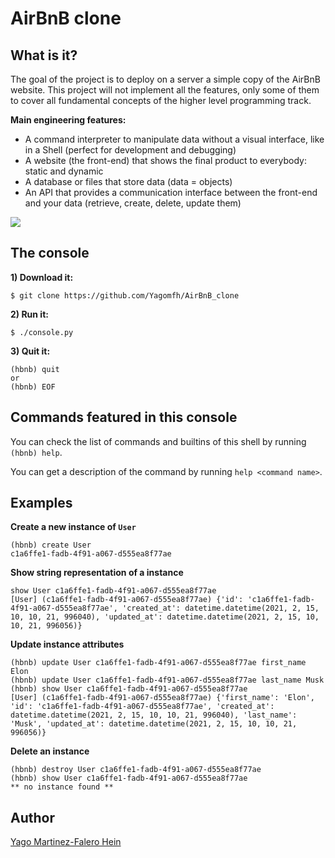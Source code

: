 # AirBnB clone

## What is it?

The goal of the project is to deploy on a server a simple copy of the AirBnB website. This project will not implement all the features, only some of them to cover all fundamental concepts of the higher level programming track.

**Main engineering features:**

* A command interpreter to manipulate data without a visual interface, like in a Shell (perfect for development and debugging)
* A website (the front-end) that shows the final product to everybody: static and dynamic
* A database or files that store data (data = objects)
* An API that provides a communication interface between the front-end and your data (retrieve, create, delete, update them)

![](https://holbertonintranet.s3.amazonaws.com/uploads/medias/2018/6/d2d06462824fab5846f3.png?X-Amz-Algorithm=AWS4-HMAC-SHA256&X-Amz-Credential=AKIARDDGGGOUWMNL5ANN%2F20210215%2Fus-east-1%2Fs3%2Faws4_request&X-Amz-Date=20210215T094552Z&X-Amz-Expires=86400&X-Amz-SignedHeaders=host&X-Amz-Signature=78aeb588f53b01e242acf5471902da5ec525e4ea843a5d793a9bdd05407620d2)

## The console

**1) Download it:**

```
$ git clone https://github.com/Yagomfh/AirBnB_clone
```

**2) Run it:**

```
$ ./console.py
```

**3) Quit it:**

```
(hbnb) quit
or
(hbnb) EOF
```

## Commands featured in this console

You can check the list of commands and builtins of this shell by running `(hbnb) help`.

You can get a description of the command by running `help <command name>`.

## Examples

**Create a new instance of `User`**

```
(hbnb) create User
c1a6ffe1-fadb-4f91-a067-d555ea8f77ae
```

**Show string representation of a instance**

```
show User c1a6ffe1-fadb-4f91-a067-d555ea8f77ae
[User] (c1a6ffe1-fadb-4f91-a067-d555ea8f77ae) {'id': 'c1a6ffe1-fadb-4f91-a067-d555ea8f77ae', 'created_at': datetime.datetime(2021, 2, 15, 10, 10, 21, 996040), 'updated_at': datetime.datetime(2021, 2, 15, 10, 10, 21, 996056)}
```

**Update instance attributes**

```
(hbnb) update User c1a6ffe1-fadb-4f91-a067-d555ea8f77ae first_name Elon
(hbnb) update User c1a6ffe1-fadb-4f91-a067-d555ea8f77ae last_name Musk
(hbnb) show User c1a6ffe1-fadb-4f91-a067-d555ea8f77ae
[User] (c1a6ffe1-fadb-4f91-a067-d555ea8f77ae) {'first_name': 'Elon', 'id': 'c1a6ffe1-fadb-4f91-a067-d555ea8f77ae', 'created_at': datetime.datetime(2021, 2, 15, 10, 10, 21, 996040), 'last_name': 'Musk', 'updated_at': datetime.datetime(2021, 2, 15, 10, 10, 21, 996056)}
```

**Delete an instance**

```
(hbnb) destroy User c1a6ffe1-fadb-4f91-a067-d555ea8f77ae
(hbnb) show User c1a6ffe1-fadb-4f91-a067-d555ea8f77ae
** no instance found **
```

## Author

[Yago Martinez-Falero Hein](https://github.com/Yagomfh)
